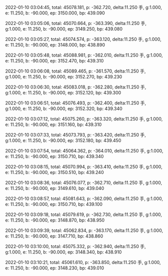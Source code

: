 2022-01-10 03:04:45, total: 45078.181, p: -362.720, delta:11.250 手, g:1.000, e: 11.250, b: -90.000, ep: 3150.000, bp: 439.090

2022-01-10 03:05:06, total: 45070.664, p: -363.390, delta:11.250 手, g:1.000, e: 11.250, b: -90.000, ep: 3149.250, bp: 439.080

2022-01-10 03:05:27, total: 45074.574, p: -363.120, delta:11.250 手, g:1.000, e: 11.250, b: -90.000, ep: 3148.000, bp: 438.890

2022-01-10 03:05:48, total: 45088.981, p: -362.010, delta:11.250 手, g:1.000, e: 11.250, b: -90.000, ep: 3152.470, bp: 439.310

2022-01-10 03:06:08, total: 45089.465, p: -361.570, delta:11.250 手, g:1.000, e: 11.250, b: -90.000, ep: 3152.270, bp: 439.230

2022-01-10 03:06:30, total: 45083.018, p: -362.280, delta:11.250 手, g:1.000, e: 11.250, b: -90.000, ep: 3152.120, bp: 439.300

2022-01-10 03:06:51, total: 45076.493, p: -362.400, delta:11.250 手, g:1.000, e: 11.250, b: -90.000, ep: 3152.320, bp: 439.340

2022-01-10 03:07:12, total: 45075.260, p: -363.320, delta:11.250 手, g:1.000, e: 11.250, b: -90.000, ep: 3151.160, bp: 439.310

2022-01-10 03:07:33, total: 45073.793, p: -363.420, delta:11.250 手, g:1.000, e: 11.250, b: -90.000, ep: 3152.180, bp: 439.450

2022-01-10 03:07:54, total: 45064.362, p: -364.010, delta:11.250 手, g:1.000, e: 11.250, b: -90.000, ep: 3150.710, bp: 439.340

2022-01-10 03:08:15, total: 45070.994, p: -363.410, delta:11.250 手, g:1.000, e: 11.250, b: -90.000, ep: 3150.510, bp: 439.240

2022-01-10 03:08:36, total: 45076.077, p: -362.710, delta:11.250 手, g:1.000, e: 11.250, b: -90.000, ep: 3149.610, bp: 439.040

2022-01-10 03:08:57, total: 45081.643, p: -362.090, delta:11.250 手, g:1.000, e: 11.250, b: -90.000, ep: 3150.710, bp: 439.100

2022-01-10 03:09:18, total: 45079.619, p: -362.730, delta:11.250 手, g:1.000, e: 11.250, b: -90.000, ep: 3148.870, bp: 438.950

2022-01-10 03:09:39, total: 45062.834, p: -363.170, delta:11.250 手, g:1.000, e: 11.250, b: -90.000, ep: 3147.710, bp: 438.860

2022-01-10 03:10:00, total: 45075.332, p: -362.940, delta:11.250 手, g:1.000, e: 11.250, b: -90.000, ep: 3148.340, bp: 438.910

2022-01-10 03:10:21, total: 45061.610, p: -363.850, delta:11.250 手, g:1.000, e: 11.250, b: -90.000, ep: 3148.230, bp: 439.010